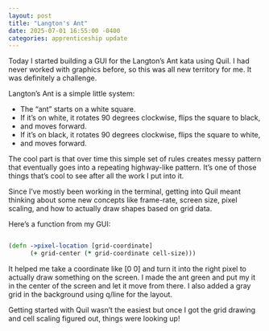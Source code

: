 ```yaml
---
layout: post
title: "Langton's Ant"
date: 2025-07-01 16:55:00 -0400
categories: apprenticeship update
---
```


Today I started building a GUI for the Langton’s Ant kata using Quil. I had
never worked with graphics before, so this was all new territory for me. It was
definitely a challenge.

Langton’s Ant is a simple little system:

- The “ant” starts on a white square.
- If it’s on white, it rotates 90 degrees clockwise, flips the square to black,
- and moves forward.
- If it’s on black, it rotates 90 degrees clockwise, flips the square to white,
- and moves forward.

The cool part is that over time this simple set of rules creates messy pattern
that eventually goes into a repeating highway-like pattern. It’s one of those
things that’s cool to see after all the work I put into it.

Since I’ve mostly been working in the terminal, getting into Quil meant
thinking about some new concepts like frame-rate, screen size, pixel scaling,
and how to actually draw shapes based on grid data.

Here’s a function from my GUI:

```clojure

(defn ->pixel-location [grid-coordinate]
      (+ grid-center (* grid-coordinate cell-size)))

```

It helped me take a coordinate like [0 0] and turn it into the right pixel
to actually draw something on the screen. I made the ant green and put my it
in the center of the screen and let it move from there. I also added a gray
grid in the background using q/line for the layout.

Getting started with Quil wasn’t the easiest but once I got the grid drawing
and cell scaling figured out, things were looking up!